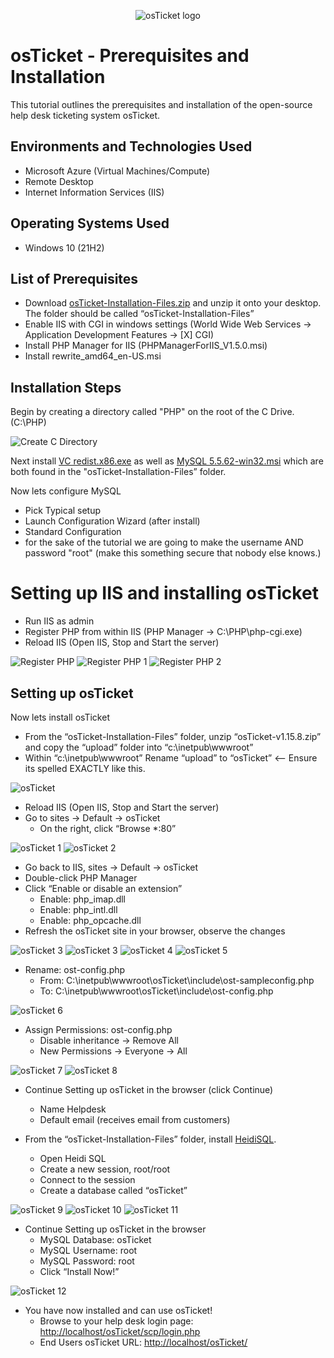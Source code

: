 <p align="center">
<img src="https://i.imgur.com/Clzj7Xs.png" alt="osTicket logo"/>
</p>

<h1>osTicket - Prerequisites and Installation</h1>
This tutorial outlines the prerequisites and installation of the open-source help desk ticketing system osTicket.<br />

<h2>Environments and Technologies Used</h2>

- Microsoft Azure (Virtual Machines/Compute)
- Remote Desktop
- Internet Information Services (IIS)

<h2>Operating Systems Used </h2>

- Windows 10</b> (21H2)

<h2>List of Prerequisites</h2>

- Download [osTicket-Installation-Files.zip](https://drive.usercontent.google.com/download?id=1b3RBkXTLNGXbibeMuAynkfzdBC1NnqaD&export=download&authuser=1)  and unzip it onto your desktop. The folder should be called “osTicket-Installation-Files”
- Enable IIS with CGI in windows settings (World Wide Web Services -> Application Development Features -> [X] CGI)
- Install PHP Manager for IIS (PHPManagerForIIS_V1.5.0.msi)
- Install rewrite_amd64_en-US.msi

<h2>Installation Steps</h2>


Begin by creating a directory called "PHP" on the root of the C Drive. (C:\PHP)


<img src="https://i.imgur.com/QJn8OEM.png" alt="Create C Directory"/>

Next install [VC redist.x86.exe](https://drive.google.com/file/d/1s1OsGF3-ioO0_9LYizPRiVuIkb3lFJgH/view) as well as [MySQL 5.5.62-win32.msi](https://drive.google.com/file/d/1_OWh9p7VQLcrB0q_V7qT8yHl0xo5gv7z/view) which are both found in the "osTicket-Installation-Files” folder.

Now lets configure MySQL
  - Pick Typical setup
  - Launch Configuration Wizard (after install)
  - Standard Configuration
  - for the sake of the tutorial we are going to make the username AND password "root" (make this something secure that nobody else knows.)

<h1>Setting up IIS and installing osTicket</h1>
  
- Run IIS as admin
- Register PHP from within IIS (PHP Manager -> C:\PHP\php-cgi.exe)
- Reload IIS (Open IIS, Stop and Start the server)
<img src="https://i.imgur.com/mWoAQP2.png" alt="Register PHP"/>
<img src="https://i.imgur.com/kK6LM2Q.png" alt="Register PHP 1"/>
<img src="https://i.imgur.com/UCLhb1w.png" alt="Register PHP 2"/>

<h2>Setting up osTicket</h2>

Now lets install osTicket
  
- From the “osTicket-Installation-Files” folder, unzip “osTicket-v1.15.8.zip” and copy the “upload” folder into “c:\inetpub\wwwroot”
- Within “c:\inetpub\wwwroot” Rename “upload” to “osTicket” <-- Ensure its spelled EXACTLY like this.
<img src="https://i.imgur.com/6mryAvC.png" alt="osTicket"/>
 

- Reload IIS (Open IIS, Stop and Start the server)
- Go to sites -> Default -> osTicket
    - On the right, click “Browse *:80”
<img src="https://i.imgur.com/QoisAKS.png" alt="osTicket 1"/>
<img src="https://i.imgur.com/5eN2y4d.png" alt="osTicket 2"/>

- Go back to IIS, sites -> Default -> osTicket
- Double-click PHP Manager
- Click “Enable or disable an extension”
    - Enable: php_imap.dll
    - Enable: php_intl.dll
    - Enable: php_opcache.dll
- Refresh the osTicket site in your browser, observe the changes
<img src="https://i.imgur.com/dJjBKvk.png" alt="osTicket 3"/>
<img src="https://i.imgur.com/RuPkGVg.png" alt="osTicket 3"/>
<img src="https://i.imgur.com/FiugLV6.png" alt="osTicket 4"/>
<img src="https://i.imgur.com/Fs0vbdA.png" alt="osTicket 5"/>

- Rename: ost-config.php
    - From: C:\inetpub\wwwroot\osTicket\include\ost-sampleconfig.php
    - To: C:\inetpub\wwwroot\osTicket\include\ost-config.php
<img src="https://i.imgur.com/V7g9m9e.png" alt="osTicket 6"/>

- Assign Permissions: ost-config.php
    - Disable inheritance -> Remove All
    - New Permissions -> Everyone -> All
<img src="https://i.imgur.com/1L1n0d9.png" alt="osTicket 7"/>
<img src="https://i.imgur.com/XSB8ofc.png" alt="osTicket 8"/>

- Continue Setting up osTicket in the browser (click Continue)
    - Name Helpdesk
    - Default email (receives email from customers)

- From the “osTicket-Installation-Files” folder, install [HeidiSQL](https://docs.google.com/document/u/1/d/1WovrX2DaS9xkfaSr4LXyB4YnnWpXIgPCMMbbfgHmGVw/edit).
    - Open Heidi SQL
    - Create a new session, root/root
    - Connect to the session
    - Create a database called “osTicket”
<img src="https://i.imgur.com/TJsiPlW.png" alt="osTicket 9"/>
<img src="https://i.imgur.com/3wlehYn.png" alt="osTicket 10"/>
<img src="https://i.imgur.com/QSqzPxi.png" alt="osTicket 11"/>

- Continue Setting up osTicket in the browser
    - MySQL Database: osTicket
    - MySQL Username: root
    - MySQL Password: root
    - Click “Install Now!”
<img src="https://i.imgur.com/1IQ23cc.png" alt="osTicket 12"/>

- You have now installed and can use osTicket!
    - Browse to your help desk login page: [http://localhost/osTicket/scp/login.php](http://localhost/osTicket/scp/login.php)
    - End Users osTicket URL: [http://localhost/osTicket/](http://localhost/osTicket/ )







